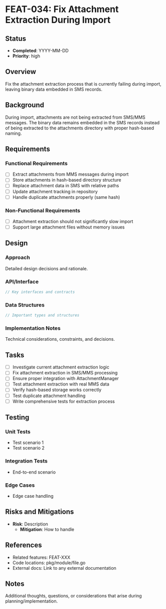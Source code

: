 # FEAT-034: Fix Attachment Extraction During Import

## Status
- **Completed**: YYYY-MM-DD
- **Priority**: high

## Overview
Fix the attachment extraction process that is currently failing during import, leaving binary data embedded in SMS records.

## Background
During import, attachments are not being extracted from SMS/MMS messages. The binary data remains embedded in the SMS records instead of being extracted to the attachments directory with proper hash-based naming.

## Requirements
### Functional Requirements
- [ ] Extract attachments from MMS messages during import
- [ ] Store attachments in hash-based directory structure
- [ ] Replace attachment data in SMS with relative paths
- [ ] Update attachment tracking in repository
- [ ] Handle duplicate attachments properly (same hash)

### Non-Functional Requirements
- [ ] Attachment extraction should not significantly slow import
- [ ] Support large attachment files without memory issues

## Design
### Approach
Detailed design decisions and rationale.

### API/Interface
```go
// Key interfaces and contracts
```

### Data Structures
```go
// Important types and structures
```

### Implementation Notes
Technical considerations, constraints, and decisions.

## Tasks
- [ ] Investigate current attachment extraction logic
- [ ] Fix attachment extraction in SMS/MMS processing
- [ ] Ensure proper integration with AttachmentManager
- [ ] Test attachment extraction with real MMS data
- [ ] Verify hash-based storage works correctly
- [ ] Test duplicate attachment handling
- [ ] Write comprehensive tests for extraction process

## Testing
### Unit Tests
- Test scenario 1
- Test scenario 2

### Integration Tests
- End-to-end scenario

### Edge Cases
- Edge case handling

## Risks and Mitigations
- **Risk**: Description
  - **Mitigation**: How to handle

## References
- Related features: FEAT-XXX
- Code locations: pkg/module/file.go
- External docs: Link to any external documentation

## Notes
Additional thoughts, questions, or considerations that arise during planning/implementation.

